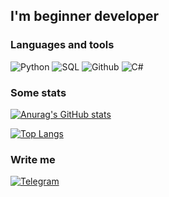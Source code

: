 
## I'm  beginner developer

### Languages and tools
![Python](https://img.shields.io/badge/Python-3776AB?style=for-the-badge&logo=python&logoColor=white)
![SQL](https://img.shields.io/badge/MySQL-00000F?style=for-the-badge&logo=mysql&logoColor=white)
![Github](https://img.shields.io/badge/GitHub-100000?style=for-the-badge&logo=github&logoColor=white)
![C#](https://img.shields.io/badge/c%23-%23239120.svg?style=for-the-badge&logo=c-sharp&logoColor=white)

### Some stats 
[![Anurag's GitHub stats](https://github-readme-stats.vercel.app/api?username=EGOR-S-N&show_icons=true)](https://github.com/anuraghazra/github-readme-stats)

[![Top Langs](https://github-readme-stats.vercel.app/api/top-langs/?username=EGOR-S-N)](https://github.com/anuraghazra/github-readme-stats)

### Write me
[![Telegram](https://img.shields.io/badge/Telegram-2CA5E0?style=for-the-badge&logo=telegram&logoColor=white)](https://t.me/ENifakin)


<!-- <img src =https://acegif.com/wp-content/uploads/2022/4hv9xm/dancing-duck-acegifcom-70.gif width="500" height="500"/> -->
